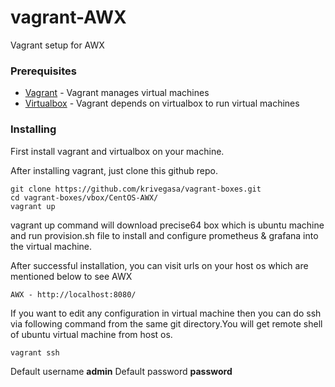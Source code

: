 # vagrant-AWX
Vagrant setup for AWX

### Prerequisites

* [Vagrant](https://www.vagrantup.com/intro/getting-started/install.html) - Vagrant manages virtual machines 
* [Virtualbox](https://www.virtualbox.org/wiki/Linux_Downloads) - Vagrant depends on virtualbox to run virtual machines 

### Installing

First install vagrant and virtualbox on your machine. 

After installing vagrant, just clone this github repo.

```
git clone https://github.com/krivegasa/vagrant-boxes.git
cd vagrant-boxes/vbox/CentOS-AWX/
vagrant up
```

vagrant up command will download precise64 box which is ubuntu machine and run provision.sh file to install and configure prometheus & grafana into the virtual machine. 

After successful installation, you can visit urls on your host os which are mentioned below to see AWX

```
AWX - http://localhost:8080/
```

If you want to edit any configuration in virtual machine then you can do ssh via following command from the same git directory.You will get remote shell of ubuntu virtual machine from host os.

```
vagrant ssh
```

Default username **admin**
Default password **password**

